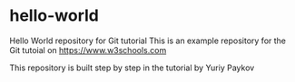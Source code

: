 # hello-world
Hello World repository for Git tutorial
This is an example repository for the Git tutoial on https://www.w3schools.com

This repository is built step by step in the tutorial by Yuriy Paykov
